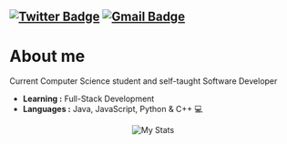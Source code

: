 [![Twitter Badge](https://img.shields.io/badge/-fennekoch-1ca0f1?style=flat-square&logo=twitter&logoColor=white&link=https://twitter.com/fennekoch)](https://twitter.com/fennekoch) [![Gmail Badge](https://img.shields.io/badge/-veir@capestar.net-c14438?style=flat-square&logo=Gmail&logoColor=white&link=mailto:veir@capestar.net)](mailto:veir@nimuvt.net) 
---------------------------------------------------------------------------------------------------------------------------------------------------------------------------------
# About me
Current Computer Science student and self-taught Software Developer

-  **Learning :** Full-Stack Development
-  **Languages :** Java, JavaScript, Python & C++ 💻

<p align="center">
  <img alt="My Stats" src="https://github-readme-stats.vercel.app/api?username=veir1&show_icons=true&theme=radical">
</p>
